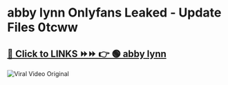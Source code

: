 
 # abby lynn Onlyfans Leaked - Update Files 0tcww

## <h2><a href="https://clipsfans.com/abby_lynn&ref=git">🔗 Click to LINKS ⏩⏩ 👉 🟢 abby lynn </a></h2>

<a href="https://clipsfans.com/abby_lynn&ref=git" rel="nofollow" data-target="animated-image.originalLink"><img src="https://i.ibb.co.com/xMMVF88/686577567.gif" alt="Viral Video Original" style="max-width: 100%; display: inline-block;" data-target="animated-image.originalImage"></a>

